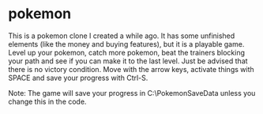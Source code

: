 # pokemon
This is a pokemon clone I created a while ago. It has some unfinished elements (like the money and buying features), but it is a playable game. Level up your pokemon, catch more pokemon, beat the trainers blocking your path and see if you can make it to the last level. Just be advised that there is no victory condition.
Move with the arrow keys, activate things with SPACE and save your progress with Ctrl-S.

Note:
The game will save your progress in C:\PokemonSaveData unless you change this in the code.
